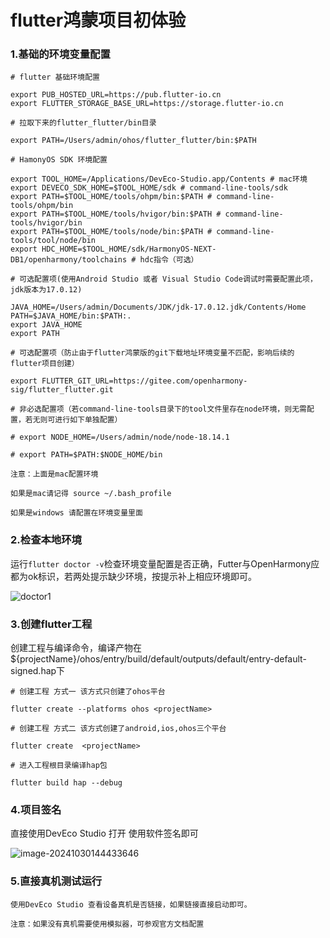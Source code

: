 # flutter鸿蒙项目初体验

### 1.基础的环境变量配置

```
# flutter 基础环境配置

export PUB_HOSTED_URL=https://pub.flutter-io.cn
export FLUTTER_STORAGE_BASE_URL=https://storage.flutter-io.cn

# 拉取下来的flutter_flutter/bin目录

export PATH=/Users/admin/ohos/flutter_flutter/bin:$PATH

# HamonyOS SDK 环境配置

export TOOL_HOME=/Applications/DevEco-Studio.app/Contents # mac环境
export DEVECO_SDK_HOME=$TOOL_HOME/sdk # command-line-tools/sdk
export PATH=$TOOL_HOME/tools/ohpm/bin:$PATH # command-line-tools/ohpm/bin
export PATH=$TOOL_HOME/tools/hvigor/bin:$PATH # command-line-tools/hvigor/bin
export PATH=$TOOL_HOME/tools/node/bin:$PATH # command-line-tools/tool/node/bin
export HDC_HOME=$TOOL_HOME/sdk/HarmonyOS-NEXT-DB1/openharmony/toolchains # hdc指令（可选）

# 可选配置项(使用Android Studio 或者 Visual Studio Code调试时需要配置此项，jdk版本为17.0.12)

JAVA_HOME=/Users/admin/Documents/JDK/jdk-17.0.12.jdk/Contents/Home
PATH=$JAVA_HOME/bin:$PATH:.
export JAVA_HOME
export PATH

# 可选配置项（防止由于flutter鸿蒙版的git下载地址环境变量不匹配，影响后续的flutter项目创建）

export FLUTTER_GIT_URL=https://gitee.com/openharmony-sig/flutter_flutter.git

# 非必选配置项（若command-line-tools目录下的tool文件里存在node环境，则无需配置，若无则可进行如下单独配置）

# export NODE_HOME=/Users/admin/node/node-18.14.1

# export PATH=$PATH:$NODE_HOME/bin
```

```
注意：上面是mac配置环境 

如果是mac请记得 source ~/.bash_profile

如果是windows 请配置在环境变量里面
```



### 2.检查本地环境

运行```flutter doctor -v```检查环境变量配置是否正确，Futter与OpenHarmony应都为ok标识，若两处提示缺少环境，按提示补上相应环境即可。



![doctor1](https://raw.githubusercontent.com/shaolongmin/typoraImg/main/doctor1.png?token=ABIIT5VBEK7LJTGGIWJNGHTHEHKLE)

### 3.创建flutter工程

创建工程与编译命令，编译产物在${projectName}/ohos/entry/build/default/outputs/default/entry-default-signed.hap下

```
# 创建工程 方式一 该方式只创建了ohos平台

flutter create --platforms ohos <projectName> 

# 创建工程 方式二 该方式创建了android,ios,ohos三个平台

flutter create  <projectName> 

# 进入工程根目录编译hap包

flutter build hap --debug
```

### 4.项目签名

直接使用DevEco Studio 打开 使用软件签名即可

![image-20241030144433646](https://raw.githubusercontent.com/shaolongmin/typoraImg/main/image-20241030144433646.png?token=ABIIT5RLGGE724HPI4TJ23LHEHLBE)

### 5.直接真机测试运行

```
使用DevEco Studio 查看设备真机是否链接，如果链接直接启动即可。
```

```
注意：如果没有真机需要使用模拟器，可参观官方文档配置
```

​                            